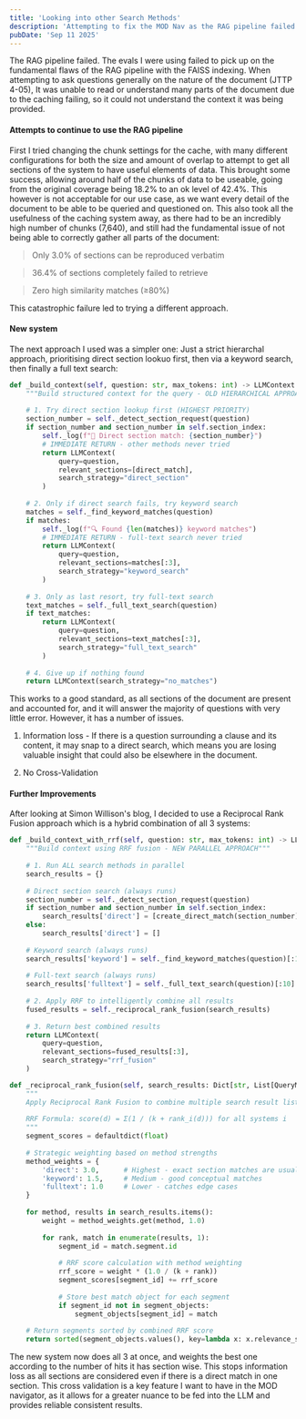 ```yaml
---
title: 'Looking into other Search Methods'
description: 'Attempting to fix the MOD Nav as the RAG pipeline failed'
pubDate: 'Sep 11 2025'
---
```


The RAG pipeline failed. The evals I were using failed to pick up on the fundamental flaws of the RAG pipeline with the FAISS indexing. When attempting to ask questions generally on the nature of the document (JTTP 4-05), It was unable to read or understand many parts of the document due to the caching failing, so it could not understand the context it was being provided.

#### Attempts to continue to use the RAG pipeline

First I tried changing the chunk settings for the cache, with many different configurations for both the size and amount of overlap to attempt to get all sections of the system to have useful elements of data. This brought some success, allowing around half of the chunks of data to be useable, going from the original coverage being 18.2% to an ok level of 42.4%. This however is not acceptable for our use case, as we want every detail of the document to be able to be queried and questioned on. This also took all the usefulness of the caching system away, as there had to be an incredibly high number of chunks (7,640), and still had the fundamental issue of not being able to correctly gather all parts of the document:

> Only 3.0% of sections can be reproduced verbatim

> 36.4% of sections completely failed to retrieve

> Zero high similarity matches (≥80%)

This catastrophic failure led to trying a different approach.

#### New system

The next approach I used was a simpler one: Just a strict hierarchal approach, prioritising direct section lookuo first, then via a keyword search, then finally a full text search:

```Python
def _build_context(self, question: str, max_tokens: int) -> LLMContext:
    """Build structured context for the query - OLD HIERARCHICAL APPROACH"""
    
    # 1. Try direct section lookup first (HIGHEST PRIORITY)
    section_number = self._detect_section_request(question)
    if section_number and section_number in self.section_index:
        self._log(f"🎯 Direct section match: {section_number}")
        # IMMEDIATE RETURN - other methods never tried
        return LLMContext(
            query=question,
            relevant_sections=[direct_match],
            search_strategy="direct_section"
        )
    
    # 2. Only if direct search fails, try keyword search
    matches = self._find_keyword_matches(question)
    if matches:
        self._log(f"🔍 Found {len(matches)} keyword matches")
        # IMMEDIATE RETURN - full-text search never tried
        return LLMContext(
            query=question,
            relevant_sections=matches[:3],
            search_strategy="keyword_search"
        )
    
    # 3. Only as last resort, try full-text search
    text_matches = self._full_text_search(question)
    if text_matches:
        return LLMContext(
            query=question,
            relevant_sections=text_matches[:3],
            search_strategy="full_text_search"
        )
    
    # 4. Give up if nothing found
    return LLMContext(search_strategy="no_matches")
```

This works to a good standard, as all sections of the document are present and accounted for, and it will answer the majority of questions with very little error. However, it has a number of issues.

1. Information loss - If there is a question surrounding a clause and its content, it may snap to a direct search, which means you are losing valuable insight that could also be elsewhere in the document.

2. No Cross-Validation

#### Further Improvements

After looking at Simon Willison's blog, I decided to use a Reciprocal Rank Fusion approach which is a hybrid combination of all 3 systems:

```Python
def _build_context_with_rrf(self, question: str, max_tokens: int) -> LLMContext:
    """Build context using RRF fusion - NEW PARALLEL APPROACH"""
    
    # 1. Run ALL search methods in parallel
    search_results = {}
    
    # Direct section search (always runs)
    section_number = self._detect_section_request(question)
    if section_number and section_number in self.section_index:
        search_results['direct'] = [create_direct_match(section_number)]
    else:
        search_results['direct'] = []
    
    # Keyword search (always runs)
    search_results['keyword'] = self._find_keyword_matches(question)[:10]
    
    # Full-text search (always runs)  
    search_results['fulltext'] = self._full_text_search(question)[:10]
    
    # 2. Apply RRF to intelligently combine all results
    fused_results = self._reciprocal_rank_fusion(search_results)
    
    # 3. Return best combined results
    return LLMContext(
        query=question,
        relevant_sections=fused_results[:3],
        search_strategy="rrf_fusion"
    )
```
```Python
def _reciprocal_rank_fusion(self, search_results: Dict[str, List[QueryMatch]], k: int = 60):
    """
    Apply Reciprocal Rank Fusion to combine multiple search result lists
    
    RRF Formula: score(d) = Σ(1 / (k + rank_i(d))) for all systems i
    """
    segment_scores = defaultdict(float)
    
    # Strategic weighting based on method strengths
    method_weights = {
        'direct': 3.0,      # Highest - exact section matches are usually perfect
        'keyword': 1.5,     # Medium - good conceptual matches
        'fulltext': 1.0     # Lower - catches edge cases
    }
    
    for method, results in search_results.items():
        weight = method_weights.get(method, 1.0)
        
        for rank, match in enumerate(results, 1):
            segment_id = match.segment.id
            
            # RRF score calculation with method weighting
            rrf_score = weight * (1.0 / (k + rank))
            segment_scores[segment_id] += rrf_score
            
            # Store best match object for each segment
            if segment_id not in segment_objects:
                segment_objects[segment_id] = match
    
    # Return segments sorted by combined RRF score
    return sorted(segment_objects.values(), key=lambda x: x.relevance_score, reverse=True)
```

The new system now does all 3 at once, and weights the best one according to the number of hits it has section wise. This stops information loss as all sections are considered even if there is a direct match in one section. This cross validation is a key feature I want to have in the MOD navigator, as it allows for a greater nuance to be fed into the LLM and provides reliable consistent results.
